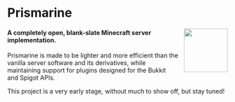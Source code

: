 # Prismarine

<img style="padding-left:10px" align="right" width="100" src="https://minecraft.wiki/images/Prismarine_JE2_BE2.gif">

#### A completely open, blank-slate Minecraft server implementation.

Prismarine is made to be lighter and more efficient than the vanilla server software and its derivatives, while maintaining 
support for plugins designed for the Bukkit and Spigot APIs.


This project is a very early stage, without much to show off, but stay tuned!
